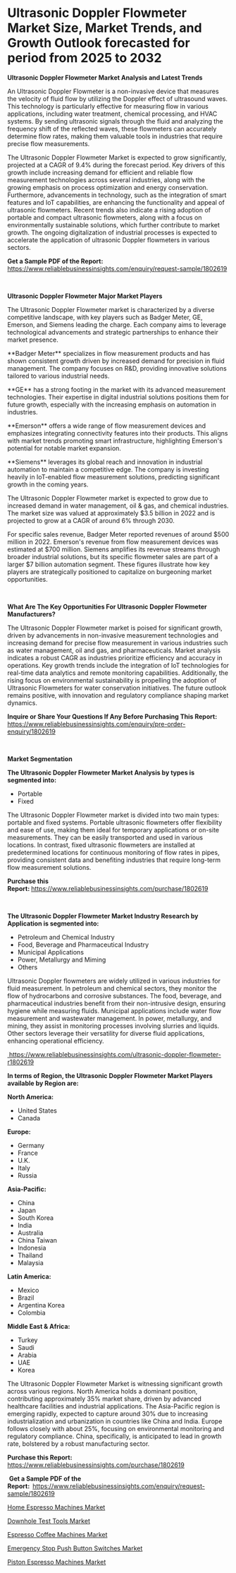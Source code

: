 <p><h1>Ultrasonic Doppler Flowmeter Market Size, Market Trends, and Growth Outlook forecasted for period from 2025 to 2032</h1></p><p><strong>Ultrasonic Doppler Flowmeter Market Analysis and Latest Trends</strong></p>
<p><p>An Ultrasonic Doppler Flowmeter is a non-invasive device that measures the velocity of fluid flow by utilizing the Doppler effect of ultrasound waves. This technology is particularly effective for measuring flow in various applications, including water treatment, chemical processing, and HVAC systems. By sending ultrasonic signals through the fluid and analyzing the frequency shift of the reflected waves, these flowmeters can accurately determine flow rates, making them valuable tools in industries that require precise flow measurements.</p><p>The Ultrasonic Doppler Flowmeter Market is expected to grow significantly, projected at a CAGR of 9.4% during the forecast period. Key drivers of this growth include increasing demand for efficient and reliable flow measurement technologies across several industries, along with the growing emphasis on process optimization and energy conservation. Furthermore, advancements in technology, such as the integration of smart features and IoT capabilities, are enhancing the functionality and appeal of ultrasonic flowmeters. Recent trends also indicate a rising adoption of portable and compact ultrasonic flowmeters, along with a focus on environmentally sustainable solutions, which further contribute to market growth. The ongoing digitalization of industrial processes is expected to accelerate the application of ultrasonic Doppler flowmeters in various sectors.</p></p>
<p><strong>Get a Sample PDF of the Report:&nbsp;</strong> <a href="https://www.reliablebusinessinsights.com/enquiry/request-sample/1802619?utm_campaign=60&utm_medium=2&utm_source=Github&utm_content=ia&utm_term=18022025&utm_id=ultrasonic-doppler-flowmeter">https://www.reliablebusinessinsights.com/enquiry/request-sample/1802619</a></p>
<p>&nbsp;</p>
<p><strong>Ultrasonic Doppler Flowmeter Major Market Players</strong></p>
<p><p>The Ultrasonic Doppler Flowmeter market is characterized by a diverse competitive landscape, with key players such as Badger Meter, GE, Emerson, and Siemens leading the charge. Each company aims to leverage technological advancements and strategic partnerships to enhance their market presence.</p><p>**Badger Meter** specializes in flow measurement products and has shown consistent growth driven by increased demand for precision in fluid management. The company focuses on R&D, providing innovative solutions tailored to various industrial needs.</p><p>**GE** has a strong footing in the market with its advanced measurement technologies. Their expertise in digital industrial solutions positions them for future growth, especially with the increasing emphasis on automation in industries.</p><p>**Emerson** offers a wide range of flow measurement devices and emphasizes integrating connectivity features into their products. This aligns with market trends promoting smart infrastructure, highlighting Emerson's potential for notable market expansion.</p><p>**Siemens** leverages its global reach and innovation in industrial automation to maintain a competitive edge. The company is investing heavily in IoT-enabled flow measurement solutions, predicting significant growth in the coming years.</p><p>The Ultrasonic Doppler Flowmeter market is expected to grow due to increased demand in water management, oil & gas, and chemical industries. The market size was valued at approximately $3.5 billion in 2022 and is projected to grow at a CAGR of around 6% through 2030.</p><p>For specific sales revenue, Badger Meter reported revenues of around $500 million in 2022. Emerson's revenue from flow measurement devices was estimated at $700 million. Siemens amplifies its revenue streams through broader industrial solutions, but its specific flowmeter sales are part of a larger $7 billion automation segment. These figures illustrate how key players are strategically positioned to capitalize on burgeoning market opportunities.</p></p>
<p>&nbsp;</p>
<p><strong>What Are The Key Opportunities For Ultrasonic Doppler Flowmeter Manufacturers?</strong></p>
<p><p>The Ultrasonic Doppler Flowmeter market is poised for significant growth, driven by advancements in non-invasive measurement technologies and increasing demand for precise flow measurement in various industries such as water management, oil and gas, and pharmaceuticals. Market analysis indicates a robust CAGR as industries prioritize efficiency and accuracy in operations. Key growth trends include the integration of IoT technologies for real-time data analytics and remote monitoring capabilities. Additionally, the rising focus on environmental sustainability is propelling the adoption of Ultrasonic Flowmeters for water conservation initiatives. The future outlook remains positive, with innovation and regulatory compliance shaping market dynamics.</p></p>
<p><strong>Inquire or Share Your Questions If Any Before Purchasing This Report:</strong> <a href="https://www.reliablebusinessinsights.com/enquiry/pre-order-enquiry/1802619?utm_campaign=60&utm_medium=2&utm_source=Github&utm_content=ia&utm_term=18022025&utm_id=ultrasonic-doppler-flowmeter">https://www.reliablebusinessinsights.com/enquiry/pre-order-enquiry/1802619</a></p>
<p>&nbsp;</p>
<p><strong>Market Segmentation</strong></p>
<p><strong>The Ultrasonic Doppler Flowmeter Market Analysis by types is segmented into:</strong></p>
<p><ul><li>Portable</li><li>Fixed</li></ul></p>
<p><p>The Ultrasonic Doppler Flowmeter market is divided into two main types: portable and fixed systems. Portable ultrasonic flowmeters offer flexibility and ease of use, making them ideal for temporary applications or on-site measurements. They can be easily transported and used in various locations. In contrast, fixed ultrasonic flowmeters are installed at predetermined locations for continuous monitoring of flow rates in pipes, providing consistent data and benefiting industries that require long-term flow measurement solutions.</p></p>
<p><strong>Purchase this Report:&nbsp;</strong><a href="https://www.reliablebusinessinsights.com/purchase/1802619?utm_campaign=60&utm_medium=2&utm_source=Github&utm_content=ia&utm_term=18022025&utm_id=ultrasonic-doppler-flowmeter">https://www.reliablebusinessinsights.com/purchase/1802619</a></p>
<p>&nbsp;</p>
<p><strong>The Ultrasonic Doppler Flowmeter Market Industry Research by Application is segmented into:</strong></p>
<p><ul><li>Petroleum and Chemical Industry</li><li>Food, Beverage and Pharmaceutical Industry</li><li>Municipal Applications</li><li>Power, Metallurgy and Miming</li><li>Others</li></ul></p>
<p><p>Ultrasonic Doppler flowmeters are widely utilized in various industries for fluid measurement. In petroleum and chemical sectors, they monitor the flow of hydrocarbons and corrosive substances. The food, beverage, and pharmaceutical industries benefit from their non-intrusive design, ensuring hygiene while measuring fluids. Municipal applications include water flow measurement and wastewater management. In power, metallurgy, and mining, they assist in monitoring processes involving slurries and liquids. Other sectors leverage their versatility for diverse fluid applications, enhancing operational efficiency.</p></p>
<p><a href="https://www.reliablebusinessinsights.com/ultrasonic-doppler-flowmeter-r1802619?utm_campaign=60&utm_medium=2&utm_source=Github&utm_content=ia&utm_term=18022025&utm_id=ultrasonic-doppler-flowmeter">&nbsp;https://www.reliablebusinessinsights.com/ultrasonic-doppler-flowmeter-r1802619</a></p>
<p><strong>In terms of Region, the Ultrasonic Doppler Flowmeter Market Players available by Region are:</strong></p>
<p>
    <p> <strong> North America: </strong>
        <ul>
            <li>United States</li>
            <li>Canada</li>
        </ul>
        </p> 
    <p> <strong> Europe: </strong>
        <ul>
            <li>Germany</li>
            <li>France</li>
            <li>U.K.</li>
            <li>Italy</li>
            <li>Russia</li>
        </ul>
        </p> 
    <p> <strong> Asia-Pacific: </strong>
        <ul>
            <li>China</li>
            <li>Japan</li>
            <li>South Korea</li>
            <li>India</li>
            <li>Australia</li>
            <li>China Taiwan</li>
            <li>Indonesia</li>
            <li>Thailand</li>
            <li>Malaysia</li>
        </ul>
        </p> 
    <p> <strong> Latin America: </strong>
        <ul>
            <li>Mexico</li>
            <li>Brazil</li>
            <li>Argentina Korea</li>
            <li>Colombia</li>
        </ul>
        </p> 
    <p> <strong> Middle East & Africa: </strong>
        <ul>
            <li>Turkey</li>
            <li>Saudi</li>
            <li>Arabia</li>
            <li>UAE</li>
            <li>Korea</li>
        </ul>
    </p>
    </p>
<p><p>The Ultrasonic Doppler Flowmeter Market is witnessing significant growth across various regions. North America holds a dominant position, contributing approximately 35% market share, driven by advanced healthcare facilities and industrial applications. The Asia-Pacific region is emerging rapidly, expected to capture around 30% due to increasing industrialization and urbanization in countries like China and India. Europe follows closely with about 25%, focusing on environmental monitoring and regulatory compliance. China, specifically, is anticipated to lead in growth rate, bolstered by a robust manufacturing sector.</p></p>
<p><strong>Purchase this Report: </strong><a href="https://www.reliablebusinessinsights.com/purchase/1802619?utm_campaign=60&utm_medium=2&utm_source=Github&utm_content=ia&utm_term=18022025&utm_id=ultrasonic-doppler-flowmeter">https://www.reliablebusinessinsights.com/purchase/1802619</a></p>
<p>&nbsp;<strong>Get a Sample PDF of the Report:&nbsp;&nbsp;</strong><a href="https://www.reliablebusinessinsights.com/enquiry/request-sample/1802619?utm_campaign=60&utm_medium=2&utm_source=Github&utm_content=ia&utm_term=18022025&utm_id=ultrasonic-doppler-flowmeter">https://www.reliablebusinessinsights.com/enquiry/request-sample/1802619</a></p>
<p><strong></strong></p>
<p><p><a href="https://github.com/dushornerfe/Market-Research-Report-List-1/blob/main/home-espresso-machines-market.md?utm_campaign=60&utm_medium=2&utm_source=Github&utm_content=ia&utm_term=18022025&utm_id=ultrasonic-doppler-flowmeter">Home Espresso Machines Market</a></p><p><a href="https://github.com/djarixneoza/Market-Research-Report-List-1/blob/main/downhole-test-tools-market.md?utm_campaign=60&utm_medium=2&utm_source=Github&utm_content=ia&utm_term=18022025&utm_id=ultrasonic-doppler-flowmeter">Downhole Test Tools Market</a></p><p><a href="https://github.com/akermigarib/Market-Research-Report-List-1/blob/main/espresso-coffee-machines-market.md?utm_campaign=60&utm_medium=2&utm_source=Github&utm_content=ia&utm_term=18022025&utm_id=ultrasonic-doppler-flowmeter">Espresso Coffee Machines Market</a></p><p><a href="https://github.com/jandedaboy1/Market-Research-Report-List-1/blob/main/emergency-stop-push-button-switches-market.md?utm_campaign=60&utm_medium=2&utm_source=Github&utm_content=ia&utm_term=18022025&utm_id=ultrasonic-doppler-flowmeter">Emergency Stop Push Button Switches Market</a></p><p><a href="https://github.com/theriiawande/Market-Research-Report-List-1/blob/main/piston-espresso-machines-market.md?utm_campaign=60&utm_medium=2&utm_source=Github&utm_content=ia&utm_term=18022025&utm_id=ultrasonic-doppler-flowmeter">Piston Espresso Machines Market</a></p></p>